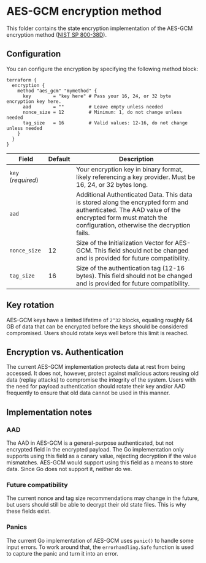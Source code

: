 # AES-GCM encryption method

This folder contains the state encryption implementation of the AES-GCM encryption method ([NIST SP 800-38D](https://csrc.nist.gov/pubs/sp/800/38/d/final)).

## Configuration

You can configure the encryption by specifying the following method block:

```hcl2
terraform {
  encryption {
    method "aes_gcm" "mymethod" {
      key        = "key here" # Pass your 16, 24, or 32 byte encryption key here.
      aad        = ""         # Leave empty unless needed
      nonce_size = 12         # Minimum: 1, do not change unless needed
      tag_size   = 16         # Valid values: 12-16, do not change unless needed
    }
  }
}
```

| Field              | Default | Description                                                                                                                                                                                      |
|--------------------|---------|--------------------------------------------------------------------------------------------------------------------------------------------------------------------------------------------------|
| `key` (*required*) |         | Your encryption key in binary format, likely referencing a key provider. Must be 16, 24, or 32 bytes long.                                                                                       |
| `aad`              |         | Additional Authenticated Data. This data is stored along the encrypted form and authenticated. The AAD value of the encrypted form must match the configuration, otherwise the decryption fails. |
| `nonce_size`       | 12      | Size of the Initialization Vector for AES-GCM. This field should not be changed and is provided for future compatibility.                                                                        |
| `tag_size`         | 16      | Size of the authentication tag (12-16 bytes). This field should not be changed and is provided for future compatibility.                                                                         |

## Key rotation

AES-GCM keys have a limited lifetime of `2^32` blocks, equaling roughly 64 GB of data that can be encrypted before the keys should be considered compromised. Users should rotate keys well before this limit is reached.

## Encryption vs. Authentication

The current AES-GCM implementation protects data at rest from being accessed. It does not, however, protect against malicious actors reusing old data (replay attacks) to compromise the integrity of the system. Users with the need for payload authentication should rotate their key and/or AAD frequently to ensure that old data cannot be used in this manner.

## Implementation notes

### AAD

The AAD in AES-GCM is a general-purpose authenticated, but not encrypted field in the encrypted payload. The Go implementation only supports using this field as a canary value, rejecting decryption if the value mismatches. AES-GCM would support using this field as a means to store data. Since Go does not support it, neither do we.

### Future compatibility

The current nonce and tag size recommendations may change in the future, but users should still be able to decrypt their old state files. This is why these fields exist.

### Panics

The current Go implementation of AES-GCM uses `panic()` to handle some input errors. To work around that, the `errorhandling.Safe` function is used to capture the panic and turn it into an error.